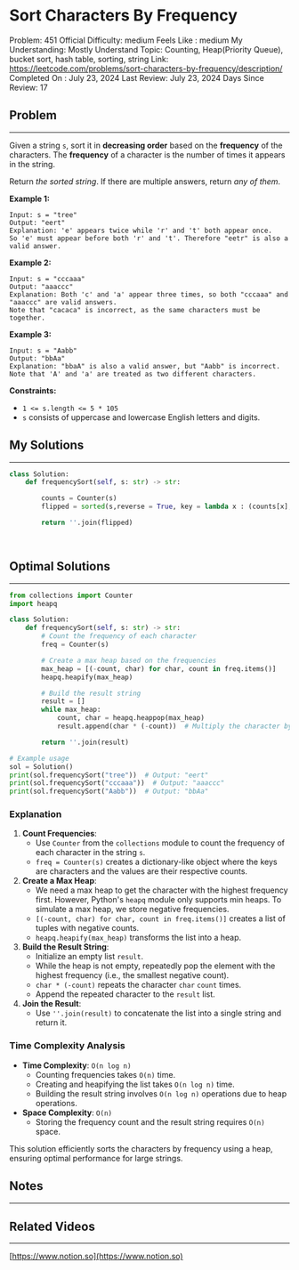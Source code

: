 # Sort Characters By Frequency

Problem: 451
Official Difficulty: medium
Feels Like : medium
My Understanding: Mostly Understand
Topic: Counting, Heap(Priority Queue), bucket sort, hash table, sorting, string
Link: https://leetcode.com/problems/sort-characters-by-frequency/description/
Completed On : July 23, 2024
Last Review: July 23, 2024
Days Since Review: 17

## Problem

---

Given a string `s`, sort it in **decreasing order** based on the **frequency** of the characters. The **frequency** of a character is the number of times it appears in the string.

Return *the sorted string*. If there are multiple answers, return *any of them*.

**Example 1:**

```
Input: s = "tree"
Output: "eert"
Explanation: 'e' appears twice while 'r' and 't' both appear once.
So 'e' must appear before both 'r' and 't'. Therefore "eetr" is also a valid answer.
```

**Example 2:**

```
Input: s = "cccaaa"
Output: "aaaccc"
Explanation: Both 'c' and 'a' appear three times, so both "cccaaa" and "aaaccc" are valid answers.
Note that "cacaca" is incorrect, as the same characters must be together.
```

**Example 3:**

```
Input: s = "Aabb"
Output: "bbAa"
Explanation: "bbaA" is also a valid answer, but "Aabb" is incorrect.
Note that 'A' and 'a' are treated as two different characters.

```

**Constraints:**

- `1 <= s.length <= 5 * 105`
- `s` consists of uppercase and lowercase English letters and digits.

## My Solutions

---

```python
class Solution:
    def frequencySort(self, s: str) -> str:

        counts = Counter(s)
        flipped = sorted(s,reverse = True, key = lambda x : (counts[x],x))

        return ''.join(flipped)
        
```

```python

```

## Optimal Solutions

---

```python
from collections import Counter
import heapq

class Solution:
    def frequencySort(self, s: str) -> str:
        # Count the frequency of each character
        freq = Counter(s)

        # Create a max heap based on the frequencies
        max_heap = [(-count, char) for char, count in freq.items()]
        heapq.heapify(max_heap)

        # Build the result string
        result = []
        while max_heap:
            count, char = heapq.heappop(max_heap)
            result.append(char * (-count))  # Multiply the character by its frequency

        return ''.join(result)

# Example usage
sol = Solution()
print(sol.frequencySort("tree"))  # Output: "eert"
print(sol.frequencySort("cccaaa"))  # Output: "aaaccc"
print(sol.frequencySort("Aabb"))  # Output: "bbAa"

```

### Explanation

1. **Count Frequencies**:
    - Use `Counter` from the `collections` module to count the frequency of each character in the string `s`.
    - `freq = Counter(s)` creates a dictionary-like object where the keys are characters and the values are their respective counts.
2. **Create a Max Heap**:
    - We need a max heap to get the character with the highest frequency first. However, Python's `heapq` module only supports min heaps. To simulate a max heap, we store negative frequencies.
    - `[(-count, char) for char, count in freq.items()]` creates a list of tuples with negative counts.
    - `heapq.heapify(max_heap)` transforms the list into a heap.
3. **Build the Result String**:
    - Initialize an empty list `result`.
    - While the heap is not empty, repeatedly pop the element with the highest frequency (i.e., the smallest negative count).
    - `char * (-count)` repeats the character `char` `count` times.
    - Append the repeated character to the `result` list.
4. **Join the Result**:
    - Use `''.join(result)` to concatenate the list into a single string and return it.

### Time Complexity Analysis

- **Time Complexity**: `O(n log n)`
    - Counting frequencies takes `O(n)` time.
    - Creating and heapifying the list takes `O(n log n)` time.
    - Building the result string involves `O(n log n)` operations due to heap operations.
- **Space Complexity**: `O(n)`
    - Storing the frequency count and the result string requires `O(n)` space.

This solution efficiently sorts the characters by frequency using a heap, ensuring optimal performance for large strings.

## Notes

---

 

## Related Videos

---

[https://www.notion.so](https://www.notion.so)